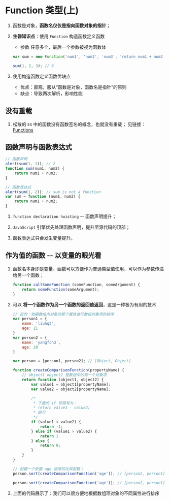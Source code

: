 # Function 类型(上)
1. 函数是对象，**函数名仅仅是指向函数对象的指针**；

2. **生僻知识点**：使用 `Function` 构造函数定义函数
    * 参数
    任意多个，最后一个参数被视为函数体
    ```javascript
    var sum = new Function('num1', 'num2', 'num3', 'return num1 + num2 + num3');

    sum(1, 2, 3); // 6
    ```

3. 使用构造函数定义函数优缺点
    * 优点：直观，服从“函数是对象，函数名是指针”的原则
    * 缺点：导致两次解析，影响性能

## 没有重载
1. 松散的 `ES` 中的函数没有函数签名的概念，也就没有重载；
    见链接：[Functions][1]

## 函数声明与函数表达式
```javascript
// 函数声明
alert(sum(1, 1)); // 2
function sum(num1, num2) {
    return num1 + num2;
}
```
```javascript
// 函数表达式
alert(sum(1, 2)); // sum is not a function
var sum = function (num1, num2) {
    return num1 + num2;
}
```

1. `function declaration hoisting` -- 函数声明提升；

2. `JavaScript` 引擎优先处理函数声明，提升至源代码的顶部；

3. 函数表达式只会发生变量提升。

## 作为值的函数 -- 以变量的眼光看
1. 函数名本身即是变量，函数可以方便作为普通类型值使用，可以作为参数传递给另一个函数；
    ```javascript
    function callSomeFunction (someFunction, someArgument) {
        return someFunction(someArgument);
    }
    ```

2. 可以 **将一个函数作为另一个函数的返回值返回**，这是一种极为有用的技术
    ```javascript
    // 目的：依据数组内对象的某个属性进行数组对象项的排序
    var person1 = {
        name: 'liuhq3',
        age: 21
    }
    var person2 = {
        name: 'yangfch3',
        age: 20
    }

    var person = [person1, person2]; // [Object, Object]

    function createComparisonFunction(propertyName) {
        // object1 object2 是数组中的每一个对象项
        return function (object1, object2) {
            var value1 = object1[propertyName];
            var value2 = object2[propertyName];

            /*
             * 下面的 if 可简写为：
             * return value1 - value2;
             * 即可
             */
            if (value1 < value2) {
                return -1;
            } else if (value1 > value2) {
                return 1
            } else {
                return 0;
            }
        }
    }

    // 创建一个依据 age 排序的比较函数；
    person.sort(createComparisonFunction('age')); // [person2, person1]

    person.sort(createComparisonFunction('age')); // [person2, person1]
    ```

3. 上面的代码展示了：我们可以很方便地根据数组项对象的不同属性进行排序

  [1]: https://yangfch3.gitbooks.io/professional-javascript-for-web-reading-notes/content/language_basics/functions.html
